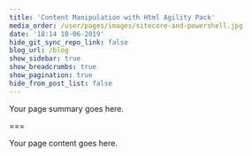 ```yaml
---
title: 'Content Manipulation with Html Agility Pack'
media_order: /user/pages/images/sitecore-and-powershell.jpg
date: '18:14 10-06-2019'
hide_git_sync_repo_link: false
blog_url: /blog
show_sidebar: true
show_breadcrumbs: true
show_pagination: true
hide_from_post_list: false
---
```


Your page summary goes here.

===

Your page content goes here.